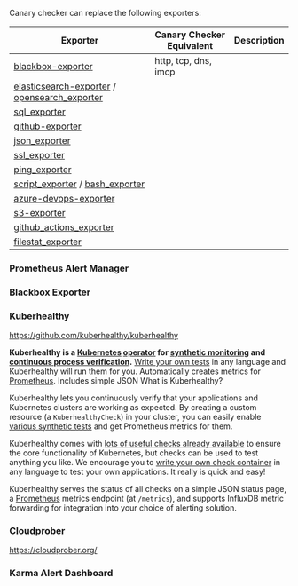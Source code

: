 



Canary checker can replace the following exporters:



| Exporter                                                     | Canary Checker Equivalent | Description |
| ------------------------------------------------------------ | ------------------------- | ----------- |
| [blackbox-exporter](https://github.com/prometheus/blackbox_exporter) | http, tcp, dns, imcp      |             |
| [elasticsearch-exporter](https://github.com/prometheus-community/elasticsearch_exporter/) / [opensearch_exporter](https://github.com/aiven/prometheus-exporter-plugin-for-opensearch) |                           |             |
| [sql_exporter](https://github.com/burningalchemist/sql_exporter) |                           |             |
| [github-exporter](https://github.com/githubexporter/github-exporter) |                           |             |
| [json_exporter](https://github.com/prometheus-community/json_exporter) |                           |             |
| [ssl_exporter](https://github.com/ribbybibby/ssl_exporter)   |                           |             |
| [ping_exporter](https://github.com/czerwonk/ping_exporter)   |                           |             |
| [script_exporter](https://github.com/ricoberger/script_exporter) / [bash_exporter](https://github.com/gree-gorey/bash-exporter) |                           |             |
| [azure-devops-exporter](https://github.com/webdevops/azure-devops-exporter) |                           |             |
| [s3-exporter](https://github.com/ribbybibby/s3_exporter)     |                           |             |
| [github_actions_exporter](https://github.com/cpanato/github_actions_exporter) |                           |             |
| [filestat_exporter](https://github.com/michael-doubez/filestat_exporter) |                           |             |





### Prometheus Alert Manager



### Blackbox Exporter



### Kuberhealthy



https://github.com/kuberhealthy/kuberhealthy 



**Kuberhealthy is a [Kubernetes](https://kubernetes.io/) [operator](https://kubernetes.io/docs/concepts/extend-kubernetes/operator/) for [synthetic monitoring](https://en.wikipedia.org/wiki/Synthetic_monitoring) and [continuous process verification](https://en.wikipedia.org/wiki/Continued_process_verification).** [Write your own tests](https://github.com/kuberhealthy/kuberhealthy/blob/master/docs/CHECK_CREATION.md) in any language and Kuberhealthy will run them for you. Automatically creates metrics for [Prometheus](https://prometheus.io/). Includes simple JSON What is Kuberhealthy?

Kuberhealthy lets you continuously verify that your applications and Kubernetes clusters are working as expected. By creating a custom resource (a `KuberhealthyCheck`) in your cluster, you can easily enable [various synthetic tests](https://github.com/kuberhealthy/kuberhealthy/blob/master/docs/CHECKS_REGISTRY.md) and get Prometheus metrics for them.

Kuberhealthy comes with [lots of useful checks already available](https://github.com/kuberhealthy/kuberhealthy/blob/master/docs/CHECKS_REGISTRY.md) to ensure the core functionality of Kubernetes, but checks can be used to test anything you like. We encourage you to [write your own check container](https://github.com/kuberhealthy/kuberhealthy/blob/master/docs/CHECK_CREATION.md) in any language to test your own applications. It really is quick and easy!

Kuberhealthy serves the status of all checks on a simple JSON status page, a [Prometheus](https://prometheus.io/) metrics endpoint (at `/metrics`), and supports InfluxDB metric forwarding for integration into your choice of alerting solution.



### Cloudprober



https://cloudprober.org/



### Karma Alert Dashboard

